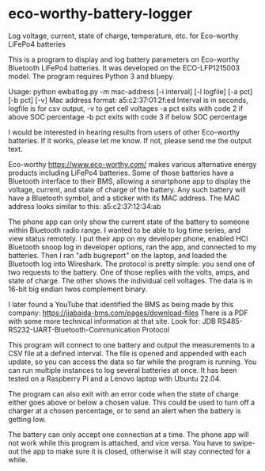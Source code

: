 # eco-worthy-battery-logger
Log voltage, current, state of charge, temperature, etc. for Eco-worthy LiFePo4 batteries

This is a program to display and log battery parameters on Eco-worthy
Bluetooth LiFePo4 batteries. It was developed on the ECO-LFP1215003 model.
The program requires Python 3 and bluepy.

Usage: python ewbatlog.py -m mac-address [-i interval] [-l logfile] [-a pct] [-b pct] [-v]
Mac address format: a5:c2:37:01:2f:ed
Interval is in seconds, logfile is for csv output, -v to get cell voltages
-a pct exits with code 2 if above SOC percentage
-b pct exits with code 3 if below SOC percentage

I would be interested in hearing results from users of other Eco-worthy
batteries. If it works, please let me know. If not, please send me the
output text.

Eco-worthy https://www.eco-worthy.com/ makes various alternative energy
products including LiFePo4 batteries. Some of those batteries have a
Bluetooth interface to their BMS, allowing a smartphone app to display the
voltage, current, and state of charge of the battery. Any such battery will
have a Bluetooth symbol, and a sticker with its MAC address. The MAC address
looks similar to this: a5:c2:37:12:34:ab

The phone app can only show the current state of the battery to someone
within Bluetooth radio range. I wanted to be able to log time series, and
view status remotely. I put their app on my developer phone, enabled HCI
Bluetooth snoop log in developer options, ran the app, and connected to my
batteries. Then I ran "adb bugreport" on the laptop, and loaded the
Bluetooth log into Wireshark. The protocol is pretty simple: you send one of
two requests to the battery. One of those replies with the volts, amps, and
state of charge. The other shows the individual cell voltages. The data is
in 16-bit big endian twos complement binary.

I later found a YouTube that identified the BMS as being made by this
company: https://jiabaida-bms.com/pages/download-files
There is a PDF with some more technical information at that site.
Look for: JDB RS485-RS232-UART-Bluetooth-Communication Protocol

This program will connect to one battery and output the measurements to a
CSV file at a defined interval. The file is opened and appended with each
update, so you can access the data so far while the program is running. You
can run multiple instances to log several batteries at once. It has been
tested on a Raspberry Pi and a Lenovo laptop with Ubuntu 22.04.

The program can also exit with an error code when the state of charge either
goes above or below a chosen value. This could be used to turn off a charger
at a chosen percentage, or to send an alert when the battery is getting low.

The battery can only accept one connection at a time. The phone app will
not work while this program is attached, and vice versa. You have to
swipe-out the app to make sure it is closed, otherwise it will stay
connected for a while.
